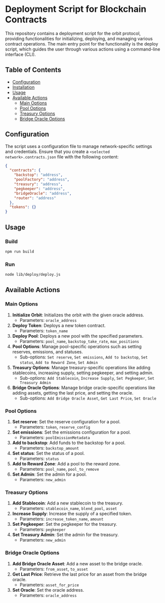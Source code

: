 # Deployment Script for Blockchain Contracts

This repository contains a deployment script for the orbit protocol, providing functionalities for initializing, deploying, and managing various contract operations. The main entry point for the functionality is the deploy script, which guides the user through various actions using a command-line interface (CLI).

## Table of Contents
- [Configuration](#configuration)
- [Installation](#installation)
- [Usage](#usage)
- [Available Actions](#available-actions)
  - [Main Options](#main-options)
  - [Pool Options](#pool-options)
  - [Treasury Options](#treasury-options)
  - [Bridge Oracle Options](#bridge-oracle-options)

## Configuration

The script uses a configuration file to manage network-specific settings and credentials. Ensure that you create a `<selected network>.contracts.json` file with the following content:

```json
{
  "contracts": {
    "backstop": "address",
    "poolFactory": "address",
    "treasury": "address",
    "pegkeeper": "address",
    "bridgeOracle": "address",
    "router": "address"
  },
  "tokens": {}
}
```

## Usage
### Build
```sh
npm run build
```
### Run
```sh
node lib/deploy/deploy.js
```

## Available Actions

### Main Options

1. **Initialize Orbit**: Initializes the orbit with the given oracle address.
   - Parameters: `oracle_address`
2. **Deploy Token**: Deploys a new token contract.
   - Parameters: `token_name`
3. **Deploy Pool**: Deploys a new pool with the specified parameters.
   - Parameters: `pool_name`, `backstop_take_rate`, `max_positions`
4. **Pool Options**: Manage pool-specific operations such as setting reserves, emissions, and statuses.
   - Sub-options: `Set reserve`, `Set emissions`, `Add to backstop`, `Set status`, `Add to Reward Zone`, `Set Admin`
5. **Treasury Options**: Manage treasury-specific operations like adding stablecoins, increasing supply, setting pegkeeper, and setting admin.
   - Sub-options: `Add Stablecoin`, `Increase Supply`, `Set Pegkeeper`, `Set Treasury Admin`
6. **Bridge Oracle Options**: Manage bridge oracle-specific operations like adding assets, getting the last price, and setting the oracle.
   - Sub-options: `Add Bridge Oracle Asset`, `Get Last Price`, `Set Oracle`

### Pool Options

1. **Set reserve**: Set the reserve configuration for a pool.
   - Parameters: `token`, `reserve_config`
2. **Set emissions**: Set the emissions configuration for a pool.
   - Parameters: `poolEmissionMetadata`
3. **Add to backstop**: Add funds to the backstop for a pool.
   - Parameters: `backstop_amount`
4. **Set status**: Set the status of a pool.
   - Parameters: `status`
5. **Add to Reward Zone**: Add a pool to the reward zone.
   - Parameters: `pool_name`, `pool_to_remove`
6. **Set Admin**: Set the admin for a pool.
   - Parameters: `new_admin`

### Treasury Options

1. **Add Stablecoin**: Add a new stablecoin to the treasury.
   - Parameters: `stablecoin_name`, `blend_pool`, `asset`
2. **Increase Supply**: Increase the supply of a specified token.
   - Parameters: `increase_token_name`, `amount`
3. **Set Pegkeeper**: Set the pegkeeper for the treasury.
   - Parameters: `pegkeeper`
4. **Set Treasury Admin**: Set the admin for the treasury.
   - Parameters: `new_admin`

### Bridge Oracle Options

1. **Add Bridge Oracle Asset**: Add a new asset to the bridge oracle.
   - Parameters: `from_asset`, `to_asset`
2. **Get Last Price**: Retrieve the last price for an asset from the bridge oracle.
   - Parameters: `asset_for_price`
3. **Set Oracle**: Set the oracle address.
   - Parameters: `oracle_address`
